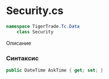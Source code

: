 
# Security.cs
```csharp
namespace TigerTrade.Tc.Data  
    class Security
```

Описание

### Синтаксис
```csharp
public DateTime AskTime { get; set; }
```
